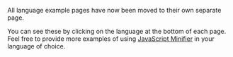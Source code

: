 All language example pages have now been moved to their own separate page.

You can see these by clicking on the language at the bottom of each page. Feel free to provide more examples of using
[JavaScript Minifier](/) in your language of choice.
